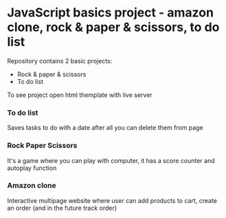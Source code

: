 # JavaScript basics project - amazon clone, rock & paper & scissors, to do list

Repository contains 2 basic projects:
- Rock & paper & scissors
- To do list

To see project open html themplate with live server

### To do list

Saves tasks to do with a date after all you can delete them from page


### Rock Paper Scissors

It's a game where you can play with computer, it has a score counter and autoplay function


### Amazon clone

Interactive multipage website where user can add products to cart, create an order (and in the future track order) 


